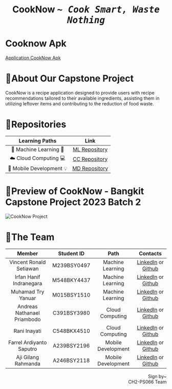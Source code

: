 <h1 align="center">CookNow <samp><i> ~ Cook Smart, Waste Nothing</i></samp></h1>

# Cooknow Apk
[Application CookNow Apk](app-cooknow.apk)

# 📑About Our Capstone Project
CookNow is a recipe application designed to provide users with recipe recommendations tailored to their available ingredients, assisting them in utilizing leftover items and contributing to the reduction of food waste.

# 📗Repositories

|   Learning Paths   |                                Link                                |
| :----------------: | :----------------------------------------------------------------: |
| 🤖 Machine Learning 📖 |  [ML Repository](https://github.com/CookNow-Bangkit2023/Machine-Learning) |
| ☁️ Cloud Computing 💻 |   [CC Repository](https://github.com/CookNow-Bangkit2023/Cloud-Computing) |
| 📱 Mobile Development 💡 | [MD Repository](https://github.com/CookNow-Bangkit2023/Mobile-Development) |

# 📲Preview of CookNow - Bangkit Capstone Project 2023 Batch 2
  ![CookNow Project](preview.png)

# 👊The Team

|            Member           | Student ID |        Path        |        Contacts        |
| :-------------------------: | :--------: | :----------------: | :-----------------------------------------------------------------------------------------------------------------: |
| Vincent Ronald Setiawan        | M239BSY0497 |  Machine Learning  |           [LinkedIn](https://www.linkedin.com/in/vincent-ronald-setiawan-b4621a248) or [Github](https://github.com/VncntRnld)           |
| Irfan Hanif Indranegara    | M548BKY4437 |  Machine Learning  |  [LinkedIn](https://www.linkedin.com/in/irfan-hanif-indranegara-850481213/) or [Github](https://github.com/triyanuar03)  |
| Muhamad Try Yanuar     | M015BSY1510|   Machine Learning  |   [LinkedIn](https://www.linkedin.com/in/muhamadtry-yanuar/) or [Github](https://github.com/triyanuar03)            |
| Andreas Nathanael Priambodo | C391BSY3980 |   Cloud Computing  |  [LinkedIn](https://www.linkedin.com/in/andreas-nathanael-priambodo-b4a9b8206) or [Github](https://github.com/Neisanael) |
| Rani Inayati   | C548BKX4510 | Cloud Computing |  [LinkedIn](https://www.linkedin.com/in/rani-inayati-367511268) or [Github](https://github.com/raniii123)             |
| Farrel Ardiyanto Saputro    | A239BSY2196 | Mobile Development |  [LinkedIn](https://www.linkedin.com/in/farrel-ardiyanto-saputro-65bb86288/) or [Github](https://github.com/Farrel-Saputro)    |
| Aji Gilang Rahmanda     | A246BSY2118 | Mobile Development |  [LinkedIn](https://www.linkedin.com/in/aji-gilang-rahmanda-1022b826a/) or [Github](https://github.com/AjiGilangRahmanda)    |

<p align="right">Sign by~ <br/>CH2-PS066 Team </p>
